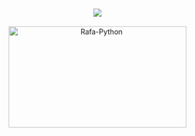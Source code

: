 <h1 align="center">
<img src="https://readme-typing-svg.herokuapp.com/?font=Righteous&size=35&center=true&vCenter=true&width=500&height=70&duration=4000&lines=+Projeto+EmbarcaTech+2024+🤖;Exercícios" />
</h1>

<div align="center" >
  <img align="center" alt="Rafa-Python" height="200" width="350" src="https://ifce.edu.br/noticias/ifce-integra-capacitacao-nacional-em-sistemas-embarcados/captura-de-tela-2024-07-08-141318-1.jpg/@@images/54478835-b15d-4db9-84b1-7b0da1d40311.jpeg">
</div>
